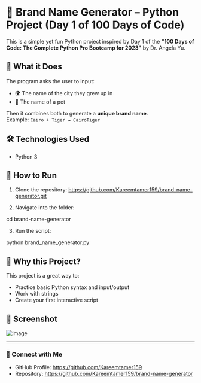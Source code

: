 # 🐍 Brand Name Generator – Python Project (Day 1 of 100 Days of Code)

This is a simple yet fun Python project inspired by Day 1 of the **"100 Days of Code: The Complete Python Pro Bootcamp for 2023"** by Dr. Angela Yu.

## 🚀 What it Does

The program asks the user to input:
- 🌍 The name of the city they grew up in
- 🐾 The name of a pet

Then it combines both to generate a **unique brand name**.  
Example: `Cairo + Tiger → CairoTiger`

## 🛠️ Technologies Used
- Python 3

## 📂 How to Run

1. Clone the repository:
https://github.com/Kareemtamer159/brand-name-generator.git

2. Navigate into the folder:

cd brand-name-generator


3. Run the script:

python brand_name_generator.py


## 🙌 Why this Project?

This project is a great way to:

* Practice basic Python syntax and input/output
* Work with strings
* Create your first interactive script

## 📸 Screenshot

![image](https://github.com/user-attachments/assets/9cc3c154-0ba9-4510-a095-f3fc15b045a9)

---

### 🔗 Connect with Me

* GitHub Profile: https://github.com/Kareemtamer159
* Repository: https://github.com/Kareemtamer159/brand-name-generator





